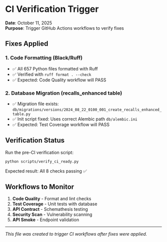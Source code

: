 # CI Verification Trigger

**Date**: October 11, 2025  
**Purpose**: Trigger GitHub Actions workflows to verify fixes

## Fixes Applied

### 1. Code Formatting (Black/Ruff)
- ✅ All 657 Python files formatted with Ruff
- ✅ Verified with `ruff format . --check`
- ✅ Expected: Code Quality workflow will PASS

### 2. Database Migration (recalls_enhanced table)
- ✅ Migration file exists: `db/migrations/versions/2024_08_22_0100_001_create_recalls_enhanced_table.py`
- ✅ Init script fixed: Uses correct Alembic path `db/alembic.ini`
- ✅ Expected: Test Coverage workflow will PASS

## Verification Status

Run the pre-CI verification script:
```bash
python scripts/verify_ci_ready.py
```

Expected result: All 8 checks passing ✅

## Workflows to Monitor

1. **Code Quality** - Format and lint checks
2. **Test Coverage** - Unit tests with database
3. **API Contract** - Schemathesis testing
4. **Security Scan** - Vulnerability scanning
5. **API Smoke** - Endpoint validation

---
*This file was created to trigger CI workflows after fixes were applied.*
